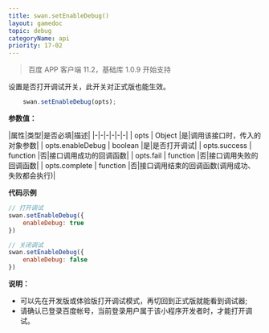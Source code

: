 ```yaml
---
title: swan.setEnableDebug()
layout: gamedoc
topic: debug
categoryName: api
priority: 17-02
---
```


> 百度 APP 客户端 11.2，基础库 1.0.9 开始支持

设置是否打开调试开关，此开关对正式版也能生效。
```js
    swan.setEnableDebug(opts);
```
**参数值：**

|属性|类型|是否必填|描述|
|-|-|-|-|-|-|
| opts | Object |是|调用该接口时，传入的对象参数|
| opts.enableDebug | boolean |是|是否打开调试|
| opts.success | function |否|接口调用成功的回调函数|
| opts.fail | function |否|接口调用失败的回调函数|
| opts.complete | function |否|接口调用结束的回调函数(调用成功、失败都会执行)|

**代码示例**
```js
// 打开调试
swan.setEnableDebug({
    enableDebug: true
})

// 关闭调试
swan.setEnableDebug({
    enableDebug: false
})
```
**说明：**
- 可以先在开发版或体验版打开调试模式，再切回到正式版就能看到调试器;
- 请确认已登录百度帐号，当前登录用户属于该小程序开发者时，才能打开调试。

